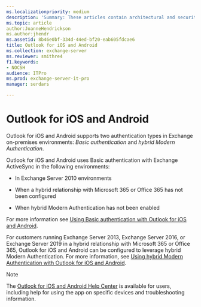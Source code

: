 ```yaml
---
ms.localizationpriority: medium
description: 'Summary: These articles contain architectural and security information for administrators about Outlook for iOS and Android in an Exchange Server 2016 or Exchange Server 2019 on-premises environment.'
ms.topic: article
author:JoanneHendrickson
ms.author:jhendr
ms.assetid: 8b46e0bf-334d-44ed-bf20-eab605fdcae6
title: Outlook for iOS and Android
ms.collection: exchange-server
ms.reviewer: smithre4
f1.keywords:
- NOCSH
audience: ITPro
ms.prod: exchange-server-it-pro
manager: serdars

---
```


# Outlook for iOS and Android

Outlook for iOS and Android supports two authentication types in Exchange on-premises environments: _Basic authentication_ and _hybrid Modern Authentication_.

Outlook for iOS and Android uses Basic authentication with Exchange ActiveSync in the following environments:

- In Exchange Server 2010 environments

- When a hybrid relationship with Microsoft 365 or Office 365 has not been configured

- When hybrid Modern Authentication has not been enabled

For more information see [Using Basic authentication with Outlook for iOS and Android](use-basic-auth.md).

For customers running Exchange Server 2013, Exchange Server 2016, or Exchange Server 2019 in a hybrid relationship with Microsoft 365 or Office 365, Outlook for iOS and Android can be configured to leverage hybrid Modern Authentication. For more information, see [Using hybrid Modern Authentication with Outlook for iOS and Android](use-hybrid-modern-auth.md).

> [!NOTE]
> The [Outlook for iOS and Android Help Center](https://support.microsoft.com/office/cd84214e-a5ac-4e95-9ea3-e07f78d0cde6) is available for users, including help for using the app on specific devices and troubleshooting information.

